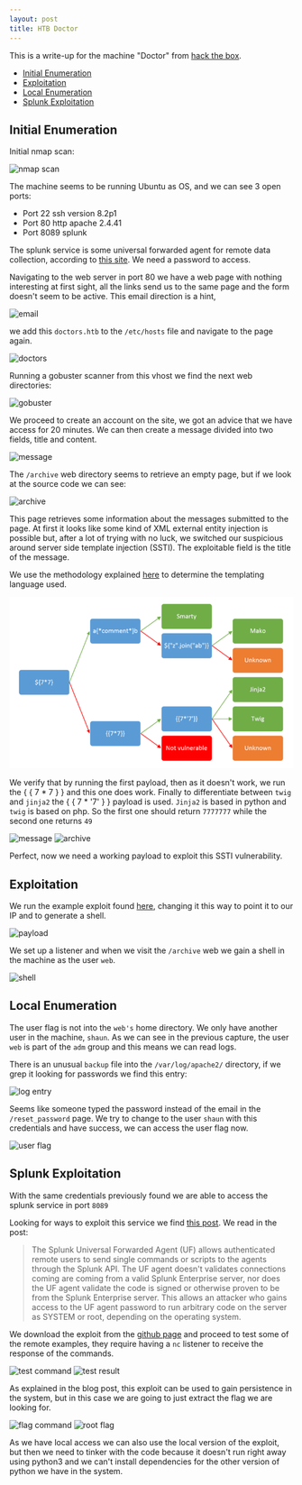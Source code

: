 ```yaml
---
layout: post
title: HTB Doctor
---
```


This is a write-up for the machine "Doctor" from [hack the box](https://www.hackthebox.eu/).

<!-- MarkdownTOC -->

- [Initial Enumeration](#initial-enumeration)
- [Exploitation](#exploitation)
- [Local Enumeration](#local-enumeration)
- [Splunk Exploitation](#splunk-exploitation)

<!-- /MarkdownTOC -->


## Initial Enumeration

Initial nmap scan:

![nmap scan](../images/doctor/doc1.jpg "nmap scan")

The machine seems to be running Ubuntu as OS, and we can see 3 open ports:

- Port 22 ssh version 8.2p1
- Port 80 http apache 2.4.41
- Port 8089 splunk

The splunk service is some universal forwarded agent for remote data collection, according to [this site](https://www.splunk.com/en_us/download/universal-forwarder.html). We need a password to access.

Navigating to the web server in port 80 we have a web page with nothing interesting at first sight, all the links send us to the same page and the form doesn't seem to be active. This email direction is a hint, 

![email](../images/doctor/doc2.jpg "email")

we add this `doctors.htb` to the `/etc/hosts` file and navigate to the page again.

![doctors](../images/doctor/doc3.jpg "doctors login page")

Running a gobuster scanner from this vhost we find the next web directories:

![gobuster](../images/doctor/doc4.jpg "gobuster results")

We proceed to create an account on the site, we got an advice that we have access for 20 minutes. We can then create a message divided into two fields, title and content.

![message](../images/doctor/doc5.jpg "messaging app")

The `/archive` web directory seems to retrieve an empty page, but if we look at the source code we can see:

![archive](../images/doctor/doc6.jpg "archive page")

This page retrieves some information about the messages submitted to the page. At first it looks like some kind of XML external entity injection is possible but, after a lot of trying with no luck, we switched our suspicious around server side template injection (SSTI). The exploitable field is the title of the message.

We use the methodology explained [here](https://github.com/swisskyrepo/PayloadsAllTheThings/tree/master/Server%20Side%20Template%20Injection) to determine the templating language used.

![testing SSTL](https://raw.githubusercontent.com/swisskyrepo/PayloadsAllTheThings/master/Server%20Side%20Template%20Injection/Images/serverside.png "testing SSTL")

We verify that by running the first payload, then as it doesn't work, we run the { { 7 * 7 } } and this one does work. Finally to differentiate between `twig` and `jinja2` the { { 7 * '7' } } payload is used. `Jinja2` is based in python and `twig` is based on php. So the first one should return `7777777` while the second one returns `49`

![message](../images/doctor/doc7.jpg "testing message")
![archive](../images/doctor/doc8.jpg "result of test")

Perfect, now we need a working payload to exploit this SSTI vulnerability.

## Exploitation

We run the example exploit found [here](https://github.com/swisskyrepo/PayloadsAllTheThings/tree/master/Server%20Side%20Template%20Injection#exploit-the-ssti-by-calling-popen-without-guessing-the-offset), changing it this way to point it to our IP and to generate a shell.

![payload](../images/doctor/doc16.png "payload")

We set up a listener and when we visit the `/archive` web we gain a shell in the machine as the user `web`.

![shell](../images/doctor/doc9.jpg "shell")

## Local Enumeration

The user flag is not into the `web's` home directory. We only have another user in the machine, `shaun`. As we can see in the previous capture, the user `web` is part of the `adm` group and this means we can read logs.

There is an unusual `backup` file into the `/var/log/apache2/` directory, if we grep it looking for passwords we find this entry:

![log entry](../images/doctor/doc10.jpg "log entry")

Seems like someone typed the password instead of the email in the `/reset_password` page. We try to change to the user `shaun` with this credentials and have success, we can access the user flag now.

![user flag](../images/doctor/doc11.jpg "user flag")

## Splunk Exploitation

With the same credentials previously found we are able to access the splunk service in port `8089`

Looking for ways to exploit this service we find [this post](https://eapolsniper.github.io/2020/08/14/Abusing-Splunk-Forwarders-For-RCE-And-Persistence/). We read in the post:

>The Splunk Universal Forwarded Agent (UF) allows authenticated remote users to send single commands or scripts to the agents through the Splunk API. The UF agent doesn't validates connections coming are coming from a valid Splunk Enterprise server, nor does the UF agent validate the code is signed or otherwise proven to be from the Splunk Enterprise server. This allows an  attacker who gains access to the UF agent password to run arbitrary code on the server as SYSTEM or root, depending on the operating system.

We download the exploit from the [github page](https://github.com/cnotin/SplunkWhisperer2/tree/master/PySplunkWhisperer2) and proceed to test some of the remote examples, they require having a `nc` listener to receive the response of the commands.

![test command](../images/doctor/doc12.png "test command")
![test result](../images/doctor/doc13.png "test results")

As explained in the blog post, this exploit can be used to gain persistence in the system, but in this case we are going to just extract the flag we are looking for.

![flag command](../images/doctor/doc14.png "flag command")
![root flag](../images/doctor/doc15.png "root flag")

As we have local access we can also use the local version of the exploit, but then we need to tinker with the code because it doesn't run right away using python3 and we can't install dependencies for the other version of python we have in the system.
